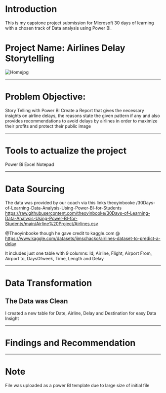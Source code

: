 
 
 
# Introduction
This is my capstone project submission for Microsoft 30 days of learning with a chosen track of Data analysis using Power Bi.


# Project Name: Airlines Delay Storytelling

![Homejpg](https://user-images.githubusercontent.com/92920156/177653080-fb93b348-cb45-43e6-81f4-b563eb5564c5.jpg)

---
# Problem Objective:   
Story Telling with Power BI
Create a Report that gives the necessary insights on airline delays, the reasons state the given pattern if any and also provides recommendations to avoid delays by airlines in order to maximize their profits and protect their public image



---

# Tools to actualize the project

Power Bi
Excel
Notepad

---
# Data Sourcing

The data was provided by our coach via this links 
theoyinbooke /30Days-of-Learning-Data-Analysis-Using-Power-BI-for-Students
https://raw.githubusercontent.com/theoyinbooke/30Days-of-Learning-Data-Analysis-Using-Power-BI-for-Students/main/Airline%20Project/Airlines.csv

@Theoyinbooke though he gave credit to kaggle.com @ https://www.kaggle.com/datasets/jimschacko/airlines-dataset-to-predict-a-delay

It includes just one table with 9 columns: Id, Airline, Flight, Airport From, Airport to, DaysOfweek, Time, Length and Delay






---
# Data Transformation

The Data was Clean
---
I created a new table for Date, Airline, Delay and Destination for easy Data Insight


---
# Findings and Recommendation




---
# Note
File was uploaded as a power BI template due to large size of initial file
